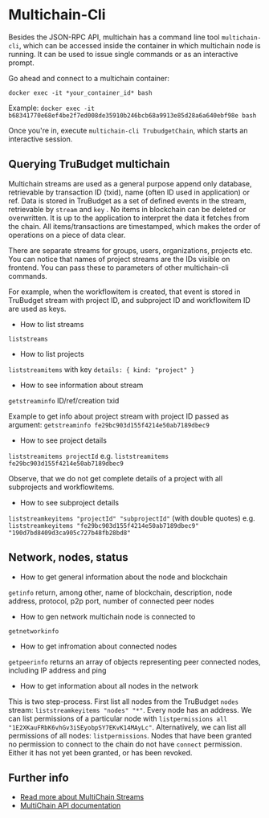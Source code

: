 # Multichain-Cli

Besides the JSON-RPC API, multichain has a command line tool `multichain-cli`, which can be accessed inside the container in which multichain node is running.
It can be used to issue single commands or as an interactive prompt.

Go ahead and connect to a multichain container:

`docker exec -it *your_container_id* bash`

Example: `docker exec -it b68341770e68ef4be2f7ed008de35910b246bcb68a9913e85d28a6a640ebf98e bash`

Once you're in, execute `multichain-cli TrubudgetChain`, which starts an interactive session.

## Querying TruBudget multichain

Multichain streams are used as a general purpose append only database, retrievable by transaction ID (txid), name (often ID used in application) or ref. Data is stored in TruBudget as a set of defined events in the stream, retrievable by `stream` and `key` . No items in blockchain can be deleted or overwritten. It is up to the application to interpret the data it fetches from the chain. All items/transactions are timestamped, which makes the order of operations on a piece of data clear.

There are separate streams for groups, users, organizations, projects etc. You can notice that names of project streams are the IDs visible on frontend.
You can pass these to parameters of other multichain-cli commands.

For example, when the workflowitem is created, that event is stored in TruBudget stream with project ID, and subproject ID and workflowitem ID are used as keys.

- How to list streams

`liststreams`

- How to list projects

`liststreamitems` with key `details: { kind: "project" }`

- How to see information about stream

`getstreaminfo` ID/ref/creation txid

Example to get info about project stream with project ID passed as argument: `getstreaminfo fe29bc903d155f4214e50ab7189dbec9`

- How to see project details

`liststreamitems projectId` e.g. `liststreamitems fe29bc903d155f4214e50ab7189dbec9`

Observe, that we do not get complete details of a project with all subprojects and workflowitems.

- How to see subproject details

`liststreamkeyitems "projectId" "subprojectId"` (with double quotes) e.g.
`liststreamkeyitems "fe29bc903d155f4214e50ab7189dbec9" "190d7bd8409d3ca905c727b48fb28bd8"`

## Network, nodes, status

- How to get general information about the node and blockchain

`getinfo` return, among other, name of blockchain, description, node address, protocol, p2p port, number of connected peer nodes

- How to gen network multichain node is connected to

`getnetworkinfo`

- How to get infromation about connected nodes

`getpeerinfo` returns an array of objects representing peer connected nodes, including IP address and ping

- How to get information about all nodes in the network

This is two step-process. First list all nodes from the TruBudget `nodes` stream: `liststreamkeyitems "nodes" "*"`.
Every node has an address. We can list permissions of a particular node with `listpermissions all "1E2XKauFRbK6vhGv3iSEyobpSY7EKvK14MAyLc"`.
Alternatively, we can list all permissions of all nodes:
`listpermissions`.
Nodes that have been granted no permission to connect to the chain do not have `connect` permission. Either it has not yet been granted, or has been revoked.

## Further info

- [Read more about MultiChain Streams](https://www.multichain.com/blog/2016/09/introducing-multichain-streams/)
- [ MultiChain API documentation](https://www.multichain.com/developers/json-rpc-api/)
